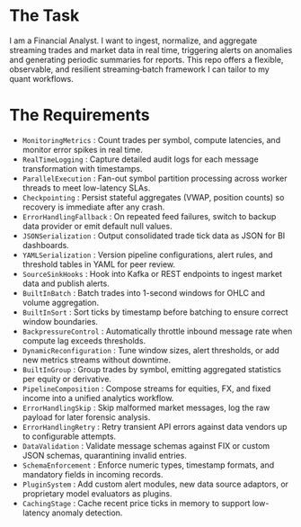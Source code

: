 # The Task

I am a Financial Analyst. I want to ingest, normalize, and aggregate streaming trades and market data in real time, triggering alerts on anomalies and generating periodic summaries for reports. This repo offers a flexible, observable, and resilient streaming‐batch framework I can tailor to my quant workflows.

# The Requirements

* `MonitoringMetrics`       : Count trades per symbol, compute latencies, and monitor error spikes in real time.  
* `RealTimeLogging`         : Capture detailed audit logs for each message transformation with timestamps.  
* `ParallelExecution`       : Fan-out symbol partition processing across worker threads to meet low-latency SLAs.  
* `Checkpointing`           : Persist stateful aggregates (VWAP, position counts) so recovery is immediate after any crash.  
* `ErrorHandlingFallback`   : On repeated feed failures, switch to backup data provider or emit default null values.  
* `JSONSerialization`       : Output consolidated trade tick data as JSON for BI dashboards.  
* `YAMLSerialization`       : Version pipeline configurations, alert rules, and threshold tables in YAML for peer review.  
* `SourceSinkHooks`         : Hook into Kafka or REST endpoints to ingest market data and publish alerts.  
* `BuiltInBatch`            : Batch trades into 1-second windows for OHLC and volume aggregation.  
* `BuiltInSort`             : Sort ticks by timestamp before batching to ensure correct window boundaries.  
* `BackpressureControl`     : Automatically throttle inbound message rate when compute lag exceeds thresholds.  
* `DynamicReconfiguration`  : Tune window sizes, alert thresholds, or add new metrics streams without downtime.  
* `BuiltInGroup`            : Group trades by symbol, emitting aggregated statistics per equity or derivative.  
* `PipelineComposition`     : Compose streams for equities, FX, and fixed income into a unified analytics workflow.  
* `ErrorHandlingSkip`       : Skip malformed market messages, log the raw payload for later forensic analysis.  
* `ErrorHandlingRetry`      : Retry transient API errors against data vendors up to configurable attempts.  
* `DataValidation`          : Validate message schemas against FIX or custom JSON schemas, quarantining invalid entries.  
* `SchemaEnforcement`       : Enforce numeric types, timestamp formats, and mandatory fields in incoming records.  
* `PluginSystem`            : Add custom alert modules, new data source adaptors, or proprietary model evaluators as plugins.  
* `CachingStage`            : Cache recent price ticks in memory to support low-latency anomaly detection.  
